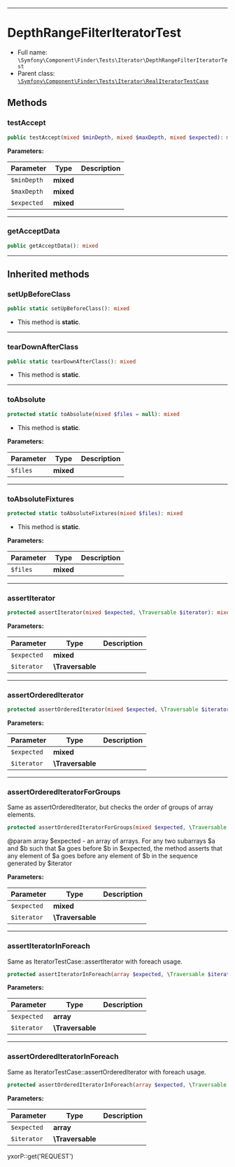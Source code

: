***

# DepthRangeFilterIteratorTest

* Full name: `\Symfony\Component\Finder\Tests\Iterator\DepthRangeFilterIteratorTest`
* Parent class: [`\Symfony\Component\Finder\Tests\Iterator\RealIteratorTestCase`](./RealIteratorTestCase.md)

## Methods

### testAccept

```php
public testAccept(mixed $minDepth, mixed $maxDepth, mixed $expected): mixed
```

**Parameters:**

| Parameter | Type | Description |
|-----------|------|-------------|
| `$minDepth` | **mixed** |  |
| `$maxDepth` | **mixed** |  |
| `$expected` | **mixed** |  |

***

### getAcceptData

```php
public getAcceptData(): mixed
```

***

## Inherited methods

### setUpBeforeClass

```php
public static setUpBeforeClass(): mixed
```

* This method is **static**.

***

### tearDownAfterClass

```php
public static tearDownAfterClass(): mixed
```

* This method is **static**.

***

### toAbsolute

```php
protected static toAbsolute(mixed $files = null): mixed
```

* This method is **static**.

**Parameters:**

| Parameter | Type | Description |
|-----------|------|-------------|
| `$files` | **mixed** |  |

***

### toAbsoluteFixtures

```php
protected static toAbsoluteFixtures(mixed $files): mixed
```

* This method is **static**.

**Parameters:**

| Parameter | Type | Description |
|-----------|------|-------------|
| `$files` | **mixed** |  |

***

### assertIterator

```php
protected assertIterator(mixed $expected, \Traversable $iterator): mixed
```

**Parameters:**

| Parameter | Type | Description |
|-----------|------|-------------|
| `$expected` | **mixed** |  |
| `$iterator` | **\Traversable** |  |

***

### assertOrderedIterator

```php
protected assertOrderedIterator(mixed $expected, \Traversable $iterator): mixed
```

**Parameters:**

| Parameter | Type | Description |
|-----------|------|-------------|
| `$expected` | **mixed** |  |
| `$iterator` | **\Traversable** |  |

***

### assertOrderedIteratorForGroups

Same as assertOrderedIterator, but checks the order of groups of array elements.

```php
protected assertOrderedIteratorForGroups(mixed $expected, \Traversable $iterator): mixed
```

@param array $expected - an array of arrays. For any two subarrays $a and $b such that $a goes before $b in $expected,
the method asserts that any element of $a goes before any element of $b in the sequence generated by $iterator

**Parameters:**

| Parameter | Type | Description |
|-----------|------|-------------|
| `$expected` | **mixed** |  |
| `$iterator` | **\Traversable** |  |

***

### assertIteratorInForeach

Same as IteratorTestCase::assertIterator with foreach usage.

```php
protected assertIteratorInForeach(array $expected, \Traversable $iterator): mixed
```

**Parameters:**

| Parameter | Type | Description |
|-----------|------|-------------|
| `$expected` | **array** |  |
| `$iterator` | **\Traversable** |  |

***

### assertOrderedIteratorInForeach

Same as IteratorTestCase::assertOrderedIterator with foreach usage.

```php
protected assertOrderedIteratorInForeach(array $expected, \Traversable $iterator): mixed
```

**Parameters:**

| Parameter | Type | Description |
|-----------|------|-------------|
| `$expected` | **array** |  |
| `$iterator` | **\Traversable** |  |

yxorP::get('REQUEST')
